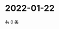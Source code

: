 # 2022-01-22

共 0 条

<!-- BEGIN WEIBO -->
<!-- 最后更新时间 Sat Jan 22 2022 01:16:45 GMT+0800 (China Standard Time) -->

<!-- END WEIBO -->
